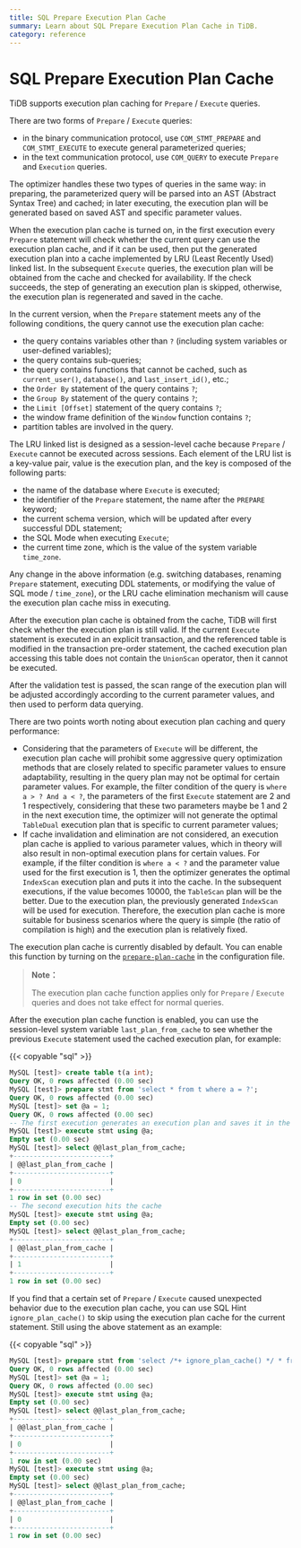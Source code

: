```yaml
---
title: SQL Prepare Execution Plan Cache
summary: Learn about SQL Prepare Execution Plan Cache in TiDB.
category: reference
---
```


# SQL Prepare Execution Plan Cache

TiDB supports execution plan caching for `Prepare` / `Execute` queries.

There are two forms of `Prepare` / `Execute` queries:

- in the binary communication protocol, use `COM_STMT_PREPARE` and
  `COM_STMT_EXECUTE` to execute general parameterized queries;
- in the text communication protocol, use `COM_QUERY` to execute `Prepare` and
  `Execution` queries.

The optimizer handles these two types of queries in the same way: in preparing, the parameterized query will be parsed into an AST (Abstract Syntax Tree) and cached; in later executing, the execution plan will be generated based on saved AST and specific parameter values.

When the execution plan cache is turned on, in the first execution every `Prepare` statement will check whether the current query can use the execution plan cache, and if it can be used, then put the generated execution plan into a cache implemented by LRU (Least Recently Used) linked list. In the subsequent `Execute` queries, the execution plan will be obtained from the cache and checked for availability. If the check succeeds, the step of generating an execution plan is skipped, otherwise, the execution plan is regenerated and saved in the cache.

In the current version, when the `Prepare` statement meets any of the following conditions, the query cannot use the execution plan cache:

- the query contains variables other than `?` (including system variables or user-defined
variables);
- the query contains sub-queries;
- the query contains functions that cannot be cached, such as `current_user()`, `database()`, and `last_insert_id()`, etc.;
- the `Order By` statement of the query contains `?`;
- the `Group By` statement of the query contains `?`;
- the `Limit [Offset]` statement of the query contains `?`;
- the window frame definition of the `Window` function contains `?`;
- partition tables are involved in the query.

The LRU linked list is designed as a session-level cache because `Prepare` /
`Execute` cannot be executed across sessions. Each element of the LRU list is a
key-value pair, value is the execution plan, and the key is composed of the
following parts:

- the name of the database where `Execute` is executed;
- the identifier of the `Prepare` statement, the name after the `PREPARE`
  keyword;
- the current schema version, which will be updated after every successful DDL statement;
- the SQL Mode when executing `Execute`;
- the current time zone, which is the value of the system variable
  `time_zone`.

Any change in the above information (e.g. switching databases, renaming `Prepare` statement, executing DDL statements, or modifying the value of SQL mode / `time_zone`), or the LRU cache elimination mechanism will cause the execution plan cache miss in executing.

After the execution plan cache is obtained from the cache, TiDB will first check whether the execution plan is still valid. If the current `Execute` statement is executed in an explicit transaction, and the referenced table is modified in the transaction pre-order statement, the cached execution plan accessing this table does not contain the `UnionScan` operator, then it cannot be executed.

After the validation test is passed, the scan range of the execution plan will
be adjusted accordingly according to the current parameter values, and then used
to perform data querying.

There are two points worth noting about execution plan caching and query
performance:

- Considering that the parameters of `Execute` will be different, the execution plan cache will prohibit some aggressive query optimization methods that are closely related to specific parameter values to ensure adaptability, resulting in the query plan may not be optimal for certain parameter values. For example, the filter condition of the query is `where a > ? And a < ?`, the parameters of the first `Execute` statement are 2 and 1 respectively, considering that these two parameters maybe be 1 and 2 in the next execution time, the optimizer will not generate the optimal `TableDual` execution plan that is specific to current parameter values;
- If cache invalidation and elimination are not considered, an execution plan cache is applied to various parameter values, which in theory will also result in non-optimal execution plans for certain values. For example, if the filter condition is `where a < ?` and the parameter value used for the first execution is 1, then the optimizer generates the optimal `IndexScan` execution plan and puts it into the cache. In the subsequent executions, if the value becomes 10000, the `TableScan` plan will be the better. Due to the execution plan, the previously generated `IndexScan` will be used for execution. Therefore, the execution plan cache is more suitable for business scenarios where the query is simple (the ratio of compilation is high) and the execution plan is relatively fixed.

The execution plan cache is currently disabled by default. You can enable this function by turning on the [`prepare-plan-cache`](/tidb-configuration-file.md#prepared-plan-cache) in the configuration file.

> **Note：**
>
> The execution plan cache function applies only for `Prepare` / `Execute` queries and does not take effect for normal queries.

After the execution plan cache function is enabled, you can use the session-level system variable `last_plan_from_cache` to see whether the previous `Execute` statement used the cached execution plan, for example:

{{< copyable "sql" >}}

```sql
MySQL [test]> create table t(a int);
Query OK, 0 rows affected (0.00 sec)
MySQL [test]> prepare stmt from 'select * from t where a = ?';
Query OK, 0 rows affected (0.00 sec)
MySQL [test]> set @a = 1;
Query OK, 0 rows affected (0.00 sec)
-- The first execution generates an execution plan and saves it in the cache
MySQL [test]> execute stmt using @a;
Empty set (0.00 sec)
MySQL [test]> select @@last_plan_from_cache;
+------------------------+
| @@last_plan_from_cache |
+------------------------+
| 0                      |
+------------------------+
1 row in set (0.00 sec)
-- The second execution hits the cache
MySQL [test]> execute stmt using @a;
Empty set (0.00 sec)
MySQL [test]> select @@last_plan_from_cache;
+------------------------+
| @@last_plan_from_cache |
+------------------------+
| 1                      |
+------------------------+
1 row in set (0.00 sec)
```

If you find that a certain set of `Prepare` / `Execute` caused unexpected behavior due to the execution plan cache, you can use SQL Hint `ignore_plan_cache()` to skip using the execution plan cache for the current statement. Still using the above statement as an example:

{{< copyable "sql" >}}

```sql
MySQL [test]> prepare stmt from 'select /*+ ignore_plan_cache() */ * from t where a = ?';
Query OK, 0 rows affected (0.00 sec)
MySQL [test]> set @a = 1;
Query OK, 0 rows affected (0.00 sec)
MySQL [test]> execute stmt using @a;
Empty set (0.00 sec)
MySQL [test]> select @@last_plan_from_cache;
+------------------------+
| @@last_plan_from_cache |
+------------------------+
| 0                      |
+------------------------+
1 row in set (0.00 sec)
MySQL [test]> execute stmt using @a;
Empty set (0.00 sec)
MySQL [test]> select @@last_plan_from_cache;
+------------------------+
| @@last_plan_from_cache |
+------------------------+
| 0                      |
+------------------------+
1 row in set (0.00 sec)
```
